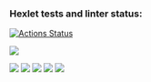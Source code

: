 ### Hexlet tests and linter status:
[![Actions Status](https://github.com/Gvozdinni/python-project-49/actions/workflows/hexlet-check.yml/badge.svg)](https://github.com/Gvozdinni/python-project-49/actions)

<a href="https://codeclimate.com/github/Gvozdinni/python-project-49/maintainability"><img src="https://api.codeclimate.com/v1/badges/ab826fe5dfc40af0b666/maintainability" /></a>

<a href="https://asciinema.org/a/WEKZthGpXymwQgoLZa4er6SoP" target="_blank"><img src="https://asciinema.org/a/WEKZthGpXymwQgoLZa4er6SoP.svg" /></a>
<a href="https://asciinema.org/a/78xAL5F3yENv062X0ldVC3eRX" target="_blank"><img src="https://asciinema.org/a/78xAL5F3yENv062X0ldVC3eRX.svg" /></a>
<a href="https://asciinema.org/a/CNoEjVXsF7r0HTkfLKpqM61ZM" target="_blank"><img src="https://asciinema.org/a/CNoEjVXsF7r0HTkfLKpqM61ZM.svg" /></a>
<a href="https://asciinema.org/a/f3h7yYnNZqGycskk6OvDFVsDt" target="_blank"><img src="https://asciinema.org/a/f3h7yYnNZqGycskk6OvDFVsDt.svg" /></a>
<a href="https://asciinema.org/a/7Qq61j2kb2K5nk8Sf6VWjOwBU" target="_blank"><img src="https://asciinema.org/a/7Qq61j2kb2K5nk8Sf6VWjOwBU.svg" /></a>